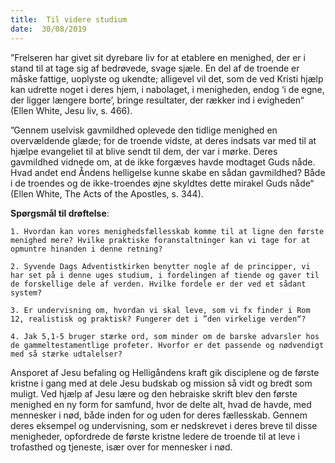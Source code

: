 ```yaml
---
title:  Til videre studium
date:  30/08/2019
---
```


”Frelseren har givet sit dyrebare liv for at etablere en menighed, der er i stand til at tage sig af bedrøvede, svage sjæle. En del af de troende er måske fattige, uoplyste og ukendte; alligevel vil det, som de ved Kristi hjælp kan udrette noget i deres hjem, i nabolaget, i menigheden, endog ‘i de egne, der ligger længere borte’, bringe resultater, der rækker ind i evigheden“ (Ellen White, Jesu liv, s. 466).

”Gennem uselvisk gavmildhed oplevede den tidlige menighed en overvældende glæde; for de troende vidste, at deres indsats var med til at hjælpe evangeliet til at blive sendt til dem, der var i mørke. Deres gavmildhed vidnede om, at de ikke forgæves havde modtaget Guds nåde. Hvad andet end Åndens helligelse kunne skabe en sådan gavmildhed? Både i de troendes og de ikke-troendes øjne skyldtes dette mirakel Guds nåde“ (Ellen White, The Acts of the Apostles, s. 344).

**Spørgsmål til drøftelse**:

`1.	Hvordan kan vores menighedsfællesskab komme til at ligne den første menighed mere? Hvilke praktiske foranstaltninger kan vi tage for at opmuntre hinanden i denne retning?`

`2.	Syvende Dags Adventistkirken benytter nogle af de principper, vi har set på i denne uges studium, i fordelingen af tiende og gaver til de forskellige dele af verden. Hvilke fordele er der ved et sådant system?`

`3.	Er undervisning om, hvordan vi skal leve, som vi fx finder i Rom 12, realistisk og praktisk? Fungerer det i ”den virkelige verden“?`

`4.	Jak 5,1-5 bruger stærke ord, som minder om de barske advarsler hos de gammeltestamentlige profeter. Hvorfor er det passende og nødvendigt med så stærke udtalelser?`

Ansporet af Jesu befaling og Helligåndens kraft gik disciplene og de første kristne i gang med at dele Jesu budskab og mission så vidt og bredt som muligt. Ved hjælp af Jesu lære og den hebraiske skrift blev den første menighed en ny form for samfund, hvor de delte alt, hvad de havde, med mennesker i nød, både inden for og uden for deres fællesskab. Gennem deres eksempel og undervisning, som er nedskrevet i deres breve til disse menigheder, opfordrede de første kristne ledere de troende til at leve i trofasthed og tjeneste, især over for mennesker i nød.